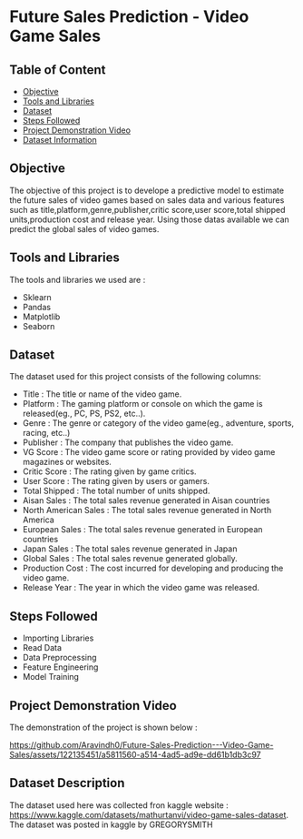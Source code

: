 # Future Sales Prediction - Video Game Sales


## Table of Content
- [Objective](#Objective)
- [Tools and Libraries](#Tools-and-Libraries)
- [Dataset](#Dataset)
- [Steps Followed](#Steps-Followed)
- [Project Demonstration Video](#Project-Demonstration-Video)
- [Dataset Information](#Dataset-Information)

## Objective
The objective of this project is to develope a predictive model to estimate the future sales of video games based on sales data and various features such as title,platform,genre,publisher,critic score,user score,total shipped units,production cost and release year.
Using those datas available we can predict the global sales of video games.
## Tools and Libraries
The tools and libraries we used are :
- Sklearn
- Pandas
- Matplotlib
- Seaborn
## Dataset
The dataset used for this project consists of the following columns:
- Title : The title or name of the video game.
- Platform : The gaming platform or console on which the game is released(eg., PC, PS, PS2, etc..).
- Genre : The genre or category of the video game(eg., adventure, sports, racing, etc..)
- Publisher : The company that publishes the video game.
- VG Score : The video game score or rating provided by video game magazines or websites.
- Critic Score : The rating given by game critics.
- User Score : The rating given by users or gamers.
- Total Shipped : The total number of units shipped.
- Aisan Sales : The total sales revenue generated in Aisan countries
- North American Sales : The total sales revenue generated in North America
- European Sales : The total sales revenue generated in European countries
- Japan Sales : The total sales revenue generated in Japan
- Global Sales : The total sales revenue generated globally.
- Production Cost : The cost incurred for developing and producing the video game.
- Release Year : The year in which the video game was released.
## Steps Followed
- Importing Libraries
- Read Data
- Data Preprocessing
- Feature Engineering
- Model Training
## Project Demonstration Video
The demonstration of the project is shown below : 

https://github.com/Aravindh0/Future-Sales-Prediction---Video-Game-Sales/assets/122135451/a5811560-a514-4ad5-ad9e-dd61b1db3c97
## Dataset Description
The dataset used here was collected fron kaggle website : https://www.kaggle.com/datasets/mathurtanvi/video-game-sales-dataset.
The dataset was posted in kaggle by GREGORYSMITH
